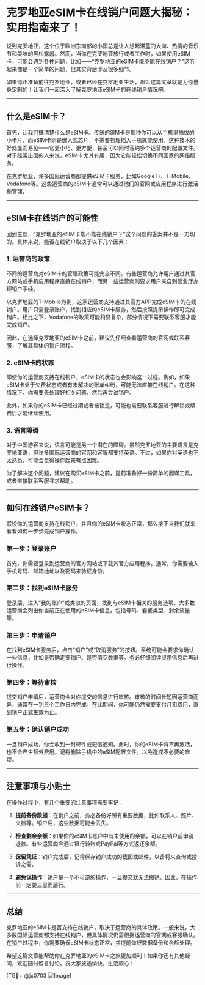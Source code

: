 # 克罗地亚eSIM卡在线销户问题大揭秘：实用指南来了！

说到克罗地亚，这个位于欧洲东南部的小国总是让人想起湛蓝的大海、热情的音乐节和美味的黑松露酱。然而，当你在克罗地亚旅行或者工作时，如果使用eSIM卡，可能会遇到各种问题，比如——“克罗地亚的eSIM卡能不能在线销户？”这听起来像是一个简单的问题，但其实背后涉及很多细节。

如果你正准备前往克罗地亚，或者已经在克罗地亚生活，那么这篇文章就是为你量身定制的！让我们一起深入了解克罗地亚eSIM卡的在线销户情况吧。

---

## 什么是eSIM卡？

首先，让我们搞清楚什么是eSIM卡。传统的SIM卡是那种你可以从手机里插拔的小卡片，而eSIM卡则是嵌入式芯片，不需要物理插入手机就能使用。这种技术的好处显而易见——它更小巧、更方便，甚至可以同时容纳多个运营商的配置文件。对于经常出国的人来说，eSIM卡尤其有用，因为它能轻松切换不同国家的网络服务。

在克罗地亚，许多国际运营商都提供eSIM卡服务，比如Google Fi、T-Mobile、Vodafone等。这些运营商的eSIM卡通常可以通过他们的官网或应用程序进行激活和管理。

---

## eSIM卡在线销户的可能性

回到主题，“克罗地亚的eSIM卡能不能在线销户？”这个问题的答案并不是一刀切的。具体来说，能否在线销户取决于以下几个因素：

### 1. **运营商的政策**

不同的运营商对eSIM卡的管理政策可能完全不同。有些运营商允许用户通过其官方网站或手机应用程序直接在线销户，而另一些运营商则要求用户亲自到营业厅办理销户手续。

以克罗地亚的T-Mobile为例，这家运营商支持通过其官方APP完成eSIM卡的在线销户。用户只需登录账户，找到相应的eSIM卡服务，然后按照提示操作即可完成销户。相比之下，Vodafone的政策可能稍显复杂，部分情况下需要联系客服才能完成销户。

因此，在选择克罗地亚的eSIM卡之前，建议先仔细查看运营商的官网或联系客服，了解其具体的销户流程。

### 2. **eSIM卡的状态**

即使你的运营商支持在线销户，eSIM卡的状态也会影响这一过程。例如，如果eSIM卡处于欠费状态或者有未解决的账单纠纷，可能无法直接在线销户。在这种情况下，你需要先处理好相关问题，然后再尝试销户。

此外，如果你的eSIM卡已经过期或者被锁定，可能也需要联系客服进行解锁或续费后才能继续使用。

### 3. **语言障碍**

对于中国游客来说，语言可能是另一个潜在的障碍。虽然克罗地亚的主要语言是克罗地亚语，但许多国际运营商的官网和客服都支持英语。不过，如果你对英语也不太熟悉，可能会觉得操作起来有点困难。

为了解决这个问题，建议在购买eSIM卡之前，提前准备好一份简单的翻译工具，或者直接联系客服寻求帮助。

---

## 如何在线销户eSIM卡？

假设你的运营商支持在线销户，并且你的eSIM卡状态正常，那么接下来我们就来看看如何一步步完成销户操作。

### 第一步：登录账户

首先，你需要登录到运营商的官方网站或下载其官方应用程序。通常，你需要输入手机号码、邮箱地址以及密码来验证身份。

### 第二步：找到eSIM卡服务

登录后，进入“我的账户”或类似的页面，找到与eSIM卡相关的服务选项。大多数运营商会列出你当前正在使用的eSIM卡信息，包括号码、套餐类型、剩余流量等。

### 第三步：申请销户

在找到eSIM卡服务后，点击“销户”或“取消服务”的按钮。系统可能会要求你确认一些信息，比如是否确定要销户、是否清空数据等。务必仔细阅读提示信息后再进行操作。

### 第四步：等待审核

提交销户申请后，运营商会对你提交的信息进行审核。审核的时间长短因运营商而异，通常在一到三个工作日内完成。在此期间，你可能仍然需要支付月租费用，直到销户正式生效为止。

### 第五步：确认销户成功

一旦销户成功，你会收到一封邮件或短信通知。此时，你的eSIM卡将不再激活，也不会产生额外费用。记得删除手机中的eSIM配置文件，以免造成不必要的麻烦。

---

## 注意事项与小贴士

在操作过程中，有几个重要的注意事项需要牢记：

1. **提前备份数据**：在销户之前，务必备份好所有重要数据，比如联系人、照片、文档等。销户后，这些数据可能会丢失。
   
2. **检查剩余余额**：如果你的eSIM卡账户中有未使用的余额，可以在销户前申请退款。有些运营商会通过银行转账或PayPal等方式返还余额。

3. **保留凭证**：销户完成后，记得保存销户成功的截图或邮件，以备将来查询或投诉之需。

4. **避免误操作**：销户是一个不可逆的操作，一旦提交就无法撤销。因此，在操作前一定要三思而后行。

---

## 总结

克罗地亚的eSIM卡是否支持在线销户，取决于运营商的具体政策。一般来说，大多数国际运营商都支持在线销户，但具体情况仍需根据运营商的官网或客服确认。在销户过程中，你需要确保eSIM卡状态正常，并提前做好数据备份和余额处理。

希望这篇文章能帮助你在克罗地亚的eSIM卡之旅更加顺利！如果你还有其他疑问，欢迎随时留言讨论。祝大家旅途愉快，生活顺心！

[TG💪+ @jx0703 ![Image](https://github.com/user-attachments/assets/dbca1d08-cadb-493c-b0ec-ad6f7a83f270)]